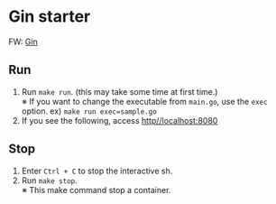 # Gin starter

FW: [Gin](https://gin-gonic.com/)

## Run

1. Run `make run`. (this may take some time at first time.)  
   ※ If you want to change the executable from `main.go`, use the `exec` option. ex) `make run exec=sample.go`
2. If you see the following, access [http//localhost:8080](http//localhost:8080)

## Stop

1. Enter `Ctrl + C` to stop the interactive sh.
2. Run `make stop`.  
   ※ This make command stop a container.